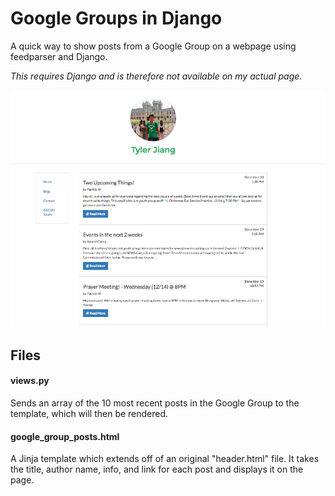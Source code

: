 # Google Groups in Django
A quick way to show posts from a Google Group on a webpage using feedparser and Django.

*This requires Django and is therefore not available on my actual page.*

![Demo](https://github.com/tyj144/cbcgn-announcements/blob/master/demo.png)

## Files
#### views.py
Sends an array of the 10 most recent posts in the Google Group to the template, which will then be rendered.

#### google_group_posts.html
A Jinja template which extends off of an original "header.html" file. It takes the title, author name, info, and link for each post and displays it on the page.
